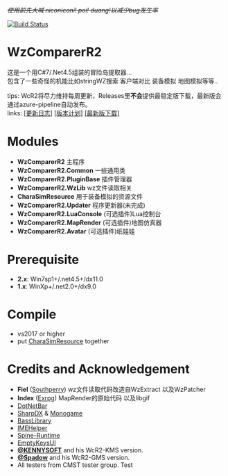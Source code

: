 ﻿*<s>使用前先大喊 niconiconi! poi! duang!以减少bug发生率</s>*  

[![Build Status](https://dev.azure.com/kagamiastudio/WzComparerR2/_apis/build/status/Kagamia.WzComparerR2?branchName=master)](https://dev.azure.com/kagamiastudio/WzComparerR2/_build/latest?definitionId=4&branchName=master)

# WzComparerR2
这是一个用C#7/.Net4.5组装的冒险岛提取器...  
包含了一些奇怪的机能比如stringWZ搜索 客户端对比 装备模拟 地图模拟等等..  

tips: WcR2将尽力维持每周更新，Releases里**不会**提供最稳定版下载，最新版会通过azure-pipeline自动发布。  
links: [\[更新日志\]](https://github.com/Kagamia/WzComparerR2/tree/master/UpdateLogs)  [\[版本计划\]](https://github.com/Kagamia/WzComparerR2/wiki/Roadmap)  [\[最新版下载\]](https://github.com/Kagamia/WzComparerR2/releases/tag/ci-build)

# Modules
- **WzComparerR2** 主程序
- **WzComparerR2.Common** 一些通用类
- **WzComparerR2.PluginBase** 插件管理器
- **WzComparerR2.WzLib** wz文件读取相关
- **CharaSimResource** 用于装备模拟的资源文件
- **WzComparerR2.Updater** 程序更新器(未完成)
- **WzComparerR2.LuaConsole** (可选插件)Lua控制台
- **WzComparerR2.MapRender** (可选插件)地图仿真器
- **WzComparerR2.Avatar** (可选插件)纸娃娃

# Prerequisite
- **2.x**: Win7sp1+/.net4.5+/dx11.0
- **1.x**: WinXp+/.net2.0+/dx9.0

# Compile
- vs2017 or higher
- put [CharaSimResource](https://github.com/Kagamia/CharaSimResource) together

# Credits and Acknowledgement
- **Fiel** ([Southperry](http://www.southperry.net))  wz文件读取代码改造自WzExtract 以及WzPatcher
- **Index** ([Exrpg](http://bbs.exrpg.com/space-uid-137285.html)) MapRender的原始代码 以及libgif
- [DotNetBar](http://www.devcomponents.com/)
- [SharpDX](https://github.com/sharpdx/SharpDX) & [Monogame](https://github.com/MonoGame/MonoGame)
- [BassLibrary](http://www.un4seen.com/)
- [IMEHelper](https://github.com/JLChnToZ/IMEHelper)
- [Spine-Runtime](https://github.com/EsotericSoftware/spine-runtimes)
- [EmptyKeysUI](https://github.com/EmptyKeys)
- **[@KENNYSOFT](https://github.com/KENNYSOFT)** and his WcR2-KMS version.
- **[@Spadow](https://github.com/Sunaries)** and his WcR2-GMS version.
- All testers from CMST tester group.
Test